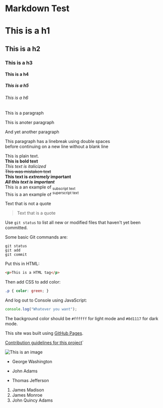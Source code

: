 # Markdown Test

# This is a h1
## This is a h2
### This is a h3
#### This is a h4
##### This is a h5
###### This is a h6

This is a paragraph

This is anoter paragraph

And yet another paragraph

This paragraph has a linebreak using double spaces  
before continuing on a new line without a blank line

This is plain text.  
**This is bold text**  
*This text is italicized*  
~~This was mistaken text~~  
**This text is _extremely_ important**  
***All this text is important***  
This is a an example of <sub>subscript text</sub>  
This is a an example of <sup>superscript text</sup>  

Text that is not a quote

> Text that is a quote

Use `git status` to list all new or modified files that haven't yet been committed.

Some basic Git commands are:

```
git status
git add
git commit
```

Put this in HTML:
```html
<p>This is a HTML tag</p>
```

Then add CSS to add color:
```css
.p { color: green; }
```

And log out to Console using JavaScript:
```js
console.log("Whatever you want");
```

The background color should be `#ffffff` for light mode and `#0d1117` for dark mode.

This site was built using [GitHub Pages](https://pages.github.com/).

[Contribution guidelines for this project](docs/CONTRIBUTING.md)`

![This is an image](https://myoctocat.com/assets/images/base-octocat.svg)

- George Washington
* John Adams
+ Thomas Jefferson

1. James Madison
1. James Monroe
1. John Quincy Adams

